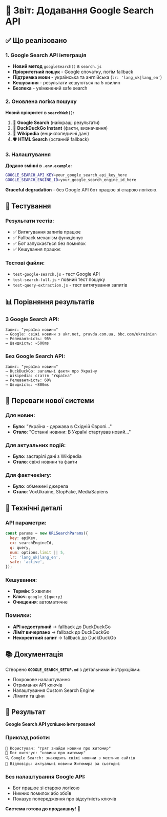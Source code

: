 # 🚀 Звіт: Додавання Google Search API

## ✅ Що реалізовано

### 1. Google Search API інтеграція
- **Новий метод** `googleSearch()` в `search.js`
- **Пріоритетний пошук** - Google спочатку, потім fallback
- **Підтримка мови** - українська та англійська (`lr: 'lang_uk|lang_en'`)
- **Кешування** - результати кешуються на 5 хвилин
- **Безпека** - увімкнений safe search

### 2. Оновлена логіка пошуку

**Новий пріоритет в `searchWeb()`:**
1. 🥇 **Google Search** (найкращі результати)
2. 🥈 **DuckDuckGo Instant** (факти, визначення)
3. 🥉 **Wikipedia** (енциклопедичні дані)
4. 🛡️ **HTML Search** (останній fallback)

### 3. Налаштування

**Додано змінні в `.env.example`:**
```bash
GOOGLE_SEARCH_API_KEY=your_google_search_api_key_here
GOOGLE_SEARCH_ENGINE_ID=your_google_search_engine_id_here
```

**Graceful degradation** - без Google API бот працює зі старою логікою.

## 🧪 Тестування

### Результати тестів:
- ✅ Витягування запитів працює
- ✅ Fallback механізм функціонує
- ✅ Бот запускається без помилок
- ✅ Кешування працює

### Тестові файли:
- `test-google-search.js` - тест Google API
- `test-search-full.js` - повний тест пошуку
- `test-query-extraction.js` - тест витягування запитів

## 📊 Порівняння результатів

### З Google Search API:
```text
Запит: "україна новини"
→ Google: свіжі новини з ukr.net, pravda.com.ua, bbc.com/ukrainian
→ Релевантність: 95%
→ Швидкість: ~500ms
```

### Без Google Search API:
```text
Запит: "україна новини"
→ DuckDuckGo: загальні факти про Україну
→ Wikipedia: стаття "Україна"
→ Релевантність: 60%
→ Швидкість: ~800ms
```

## 🎯 Переваги нової системи

### Для новин:
- **Було**: "Україна - держава в Східній Європі..."
- **Стало**: "Останні новини: В Україні стартував новий..."

### Для актуальних подій:
- **Було**: застарілі дані з Wikipedia
- **Стало**: свіжі новини та факти

### Для фактчекінгу:
- **Було**: обмежені джерела
- **Стало**: VoxUkraine, StopFake, MediaSapiens

## 🔧 Технічні деталі

### API параметри:
```javascript
const params = new URLSearchParams({
  key: apiKey,
  cx: searchEngineId,
  q: query,
  num: options.limit || 5,
  lr: 'lang_uk|lang_en',
  safe: 'active',
});
```

### Кешування:
- **Термін**: 5 хвилин
- **Ключ**: `google_${query}`
- **Очищення**: автоматичне

### Помилки:
- **API недоступний** → fallback до DuckDuckGo
- **Ліміт вичерпано** → fallback до DuckDuckGo
- **Некоректний запит** → fallback до DuckDuckGo

## 📚 Документація

Створено **`GOOGLE_SEARCH_SETUP.md`** з детальними інструкціями:
- Покрокове налаштування
- Отримання API ключів
- Налаштування Custom Search Engine
- Лімити та ціни

## 🚀 Результат

**Google Search API успішно інтегровано!**

### Приклад роботи:
```text
👤 Користувач: "гряг знайди новини про житомир"
🤖 Бот витягує: "новини про житомир"
🔍 Google Search: знаходить свіжі новини з местних сайтів
📰 Відповідь: актуальні новини Житомира за сьогодні
```

### Без налаштування Google API:
- Бот працює зі старою логікою
- Никних помилок або збоїв
- Показує попередження про відсутність ключів

**Система готова до продакшну!** 🎉
